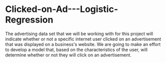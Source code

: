 # Clicked-on-Ad---Logistic-Regression
The advertising data set that we will be working with for this project will indicate whether or not a specific internet user clicked on an advertisement that was displayed on a business's website. We are going to make an effort to develop a model that, based on the characteristics of the user, will determine whether or not they will click on an advertisement.
